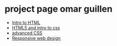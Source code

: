 # project page omar guillen

<ul>
     <li><a href="intro_to_html/index.html" target="_blank">Intro to HTML<a/></li>
     <li><a href="HTML5_intro_to_css/index.html" target="_blank">HTML5 and intro to css<a/></li>
     <li><a href="adv_css/index.html" target="_blank">advanced CSS<a/></li>
     <li><a href="responsive/index.html" target="_blank">Responsive web design<a/></li>
</ul>